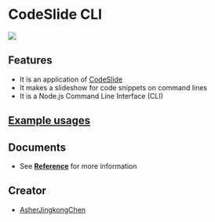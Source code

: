 # CodeSlide CLI
[![](https://img.shields.io/npm/v/codeslide-cli?color=%230647D4&label=npm&style=flat-square)](https://www.npmjs.com/package/codeslide-cli?activeTab=readme)

## Features
- It is an application of [CodeSlide](https://github.com/AsherJingkongChen/codeslide)
- It makes a slideshow for code snippets on command lines
- It is a Node.js Command Line Interface (CLI)

## [Example usages](https://github.com/AsherJingkongChen/codeslide/tree/main/applications/cli/examples/)

## Documents
- See [**Reference**](https://github.com/AsherJingkongChen/codeslide/blob/main/applications/cli/docs/REFERENCE.md) for more information

## Creator
- [AsherJingkongChen](https://github.com/AsherJingkongChen)
